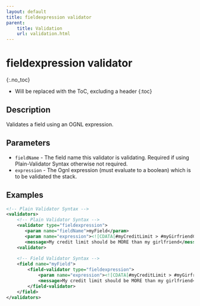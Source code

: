 ```yaml
---
layout: default
title: fieldexpression validator
parent:
    title: Validation
    url: validation.html
---
```


# fieldexpression validator
{:.no_toc}

* Will be replaced with the ToC, excluding a header
{:toc}

## Description

Validates a field using an OGNL expression.

## Parameters

- `fieldName` - The field name this validator is validating. Required if using Plain-Validator Syntax otherwise not required.
- `expression` - The Ognl expression (must evaluate to a boolean) which is to be validated the stack.

## Examples

```xml
<!-- Plain Validator Syntax -->
<validators>
    <!-- Plain Validator Syntax -->
    <validator type="fieldexpression">
       <param name="fieldName">myField</param>
       <param name="expression"><![CDATA[#myCreditLimit > #myGirfriendCreditLimit]]></param>
       <message>My credit limit should be MORE than my girlfriend</message>
    <validator>
     
    <!-- Field Validator Syntax -->
    <field name="myField">
        <field-validator type="fieldexpression">
            <param name="expression"><![CDATA[#myCreditLimit > #myGirfriendCreditLimit]]></param>
            <message>My credit limit should be MORE than my girlfriend</message>
        </field-validator>
    </field>
</validators>
```

